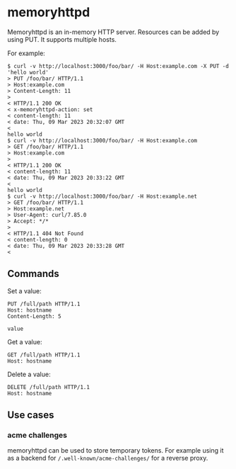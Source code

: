 memoryhttpd
===========

Memoryhttpd is an in-memory HTTP server. Resources can be added by using PUT.
It supports multiple hosts.

For example:

```
$ curl -v http://localhost:3000/foo/bar/ -H Host:example.com -X PUT -d 'hello world'
> PUT /foo/bar/ HTTP/1.1
> Host:example.com
> Content-Length: 11
> 
< HTTP/1.1 200 OK
< x-memoryhttpd-action: set
< content-length: 11
< date: Thu, 09 Mar 2023 20:32:07 GMT
< 
hello world
$ curl -v http://localhost:3000/foo/bar/ -H Host:example.com
> GET /foo/bar/ HTTP/1.1
> Host:example.com
> 
< HTTP/1.1 200 OK
< content-length: 11
< date: Thu, 09 Mar 2023 20:33:22 GMT
< 
hello world
$ curl -v http://localhost:3000/foo/bar/ -H Host:example.net
> GET /foo/bar/ HTTP/1.1
> Host:example.net
> User-Agent: curl/7.85.0
> Accept: */*
> 
< HTTP/1.1 404 Not Found
< content-length: 0
< date: Thu, 09 Mar 2023 20:33:28 GMT
< 
```

Commands
--------

Set a value:

```
PUT /full/path HTTP/1.1
Host: hostname
Content-Length: 5

value
```

Get a value:

```
GET /full/path HTTP/1.1
Host: hostname
```

Delete a value:

```
DELETE /full/path HTTP/1.1
Host: hostname
```


Use cases
---------

### acme challenges

memoryhttpd can be used to store temporary tokens. For example using it as a
backend for `/.well-known/acme-challenges/` for a reverse proxy.
